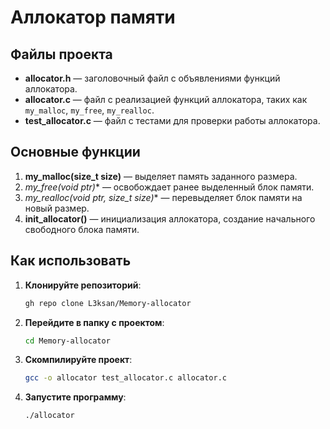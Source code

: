 # Аллокатор памяти

## Файлы проекта

- **allocator.h** — заголовочный файл с объявлениями функций аллокатора.
- **allocator.c** — файл с реализацией функций аллокатора, таких как `my_malloc`, `my_free`, `my_realloc`.
- **test_allocator.c** — файл с тестами для проверки работы аллокатора.

## Основные функции

1. **my_malloc(size_t size)** — выделяет память заданного размера.
2. **my_free(void* ptr)** — освобождает ранее выделенный блок памяти.
3. **my_realloc(void* ptr, size_t size)** — перевыделяет блок памяти на новый размер.
4. **init_allocator()** — инициализация аллокатора, создание начального свободного блока памяти.

## Как использовать

1. **Клонируйте репозиторий**:
    ```bash
    gh repo clone L3ksan/Memory-allocator
    ```
2. **Перейдите в папку с проектом**:
    ```bash
    cd Memory-allocator
    ```
3. **Скомпилируйте проект**:
    ```bash
    gcc -o allocator test_allocator.c allocator.c
    ```
4. **Запустите программу**:
    ```bash
    ./allocator
    ```
